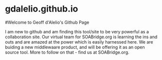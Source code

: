 gdalelio.github.io
==================

#Welcome to Geoff d'Alelio's Github Page

I am new to github and am finding this tool/site to be very powerful as a collaboration site.  Our virtual team for SOABridge.org 
is learning the ins and outs and are amazed at the power which is easily harnessed here.  We are buiding a new middlewaare product,
and will be offering it as an open source tool. More to follow on that - find us at SOABridge.org.
